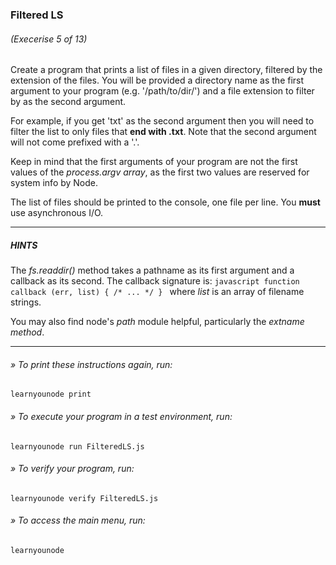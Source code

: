 ### Filtered LS
###### (Execerise 5 of 13)
Create a program that prints a list of files in a given directory, filtered by the extension of the files. You will be provided a directory name as the first argument to your program (e.g. '/path/to/dir/') and a file extension to filter by as the second argument.

For example, if you get 'txt' as the second argument then you will need to filter the list to only files that __end with .txt__. Note that the second argument will not come prefixed with a '.'.

Keep in mind that the first arguments of your program are not the first values of the *process.argv array*, as the first two values are reserved for system info by Node.

The list of files should be printed to the console, one file per line. You __must__ use asynchronous I/O.

___
##### HINTS
The *fs.readdir()* method takes a pathname as its first argument and a callback as its second. The callback signature is:
    ```javascript
    function callback (err, list) { /* ... */ }
    ```
where *list* is an array of filename strings.

You may also find node's *path* module helpful, particularly the *extname method*.

___
###### » To print these instructions again, run:
    learnyounode print
###### » To execute your program in a test environment, run:
    learnyounode run FilteredLS.js
###### » To verify your program, run:
    learnyounode verify FilteredLS.js
###### » To access the main menu, run:
    learnyounode
